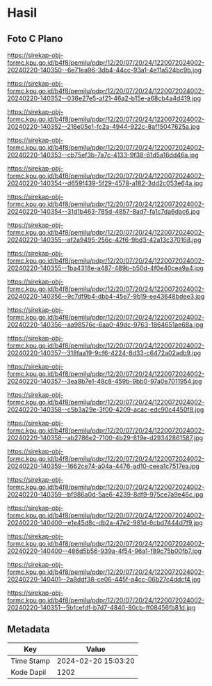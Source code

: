 # Hasil

## Foto C Plano

https://sirekap-obj-formc.kpu.go.id/b4f8/pemilu/pdpr/12/20/07/20/24/1220072024002-20240220-140350--6e71ea96-3db4-44cc-93a1-4e11a524bc9b.jpg

https://sirekap-obj-formc.kpu.go.id/b4f8/pemilu/pdpr/12/20/07/20/24/1220072024002-20240220-140352--036e27e5-af21-46a2-b15e-a68cb4a4d419.jpg

https://sirekap-obj-formc.kpu.go.id/b4f8/pemilu/pdpr/12/20/07/20/24/1220072024002-20240220-140352--216e05e1-fc2a-4944-922c-8af15047625a.jpg

https://sirekap-obj-formc.kpu.go.id/b4f8/pemilu/pdpr/12/20/07/20/24/1220072024002-20240220-140353--cb75ef3b-7a7c-4133-9f38-61d5a16dd46a.jpg

https://sirekap-obj-formc.kpu.go.id/b4f8/pemilu/pdpr/12/20/07/20/24/1220072024002-20240220-140354--d659f439-5f29-4578-a182-3dd2c053e64a.jpg

https://sirekap-obj-formc.kpu.go.id/b4f8/pemilu/pdpr/12/20/07/20/24/1220072024002-20240220-140354--31d1b463-785d-4857-8ad7-fa1c7da6dac6.jpg

https://sirekap-obj-formc.kpu.go.id/b4f8/pemilu/pdpr/12/20/07/20/24/1220072024002-20240220-140355--af2a9495-256c-42f6-9bd3-42a13c370168.jpg

https://sirekap-obj-formc.kpu.go.id/b4f8/pemilu/pdpr/12/20/07/20/24/1220072024002-20240220-140355--1ba4318e-a487-489b-b50d-4f0e40cea9a4.jpg

https://sirekap-obj-formc.kpu.go.id/b4f8/pemilu/pdpr/12/20/07/20/24/1220072024002-20240220-140356--9c7df9b4-dbb4-45e7-9b19-ee43648bdee3.jpg

https://sirekap-obj-formc.kpu.go.id/b4f8/pemilu/pdpr/12/20/07/20/24/1220072024002-20240220-140356--aa98576c-6aa0-49dc-9763-1864651ae68a.jpg

https://sirekap-obj-formc.kpu.go.id/b4f8/pemilu/pdpr/12/20/07/20/24/1220072024002-20240220-140357--318faa19-9cf6-4224-8d33-c6472a02adb9.jpg

https://sirekap-obj-formc.kpu.go.id/b4f8/pemilu/pdpr/12/20/07/20/24/1220072024002-20240220-140357--3ea8b7e1-48c8-459b-9bb0-97a0e7011954.jpg

https://sirekap-obj-formc.kpu.go.id/b4f8/pemilu/pdpr/12/20/07/20/24/1220072024002-20240220-140358--c5b3a29e-3f00-4209-acac-edc90c4450f8.jpg

https://sirekap-obj-formc.kpu.go.id/b4f8/pemilu/pdpr/12/20/07/20/24/1220072024002-20240220-140358--ab2786e2-7100-4b29-819e-d29342861587.jpg

https://sirekap-obj-formc.kpu.go.id/b4f8/pemilu/pdpr/12/20/07/20/24/1220072024002-20240220-140359--1662ce74-a04a-4476-ad10-ceea1c7517ea.jpg

https://sirekap-obj-formc.kpu.go.id/b4f8/pemilu/pdpr/12/20/07/20/24/1220072024002-20240220-140359--bf986a0d-5ae6-4239-8df9-975ce7a9e46c.jpg

https://sirekap-obj-formc.kpu.go.id/b4f8/pemilu/pdpr/12/20/07/20/24/1220072024002-20240220-140400--e1e45d8c-db2a-47e2-981d-6cbd7444d7f9.jpg

https://sirekap-obj-formc.kpu.go.id/b4f8/pemilu/pdpr/12/20/07/20/24/1220072024002-20240220-140400--486d5b56-939a-4f54-96a1-f89c75b00fb7.jpg

https://sirekap-obj-formc.kpu.go.id/b4f8/pemilu/pdpr/12/20/07/20/24/1220072024002-20240220-140401--2a8ddf38-ce06-445f-a4cc-06b27c4ddcf4.jpg

https://sirekap-obj-formc.kpu.go.id/b4f8/pemilu/pdpr/12/20/07/20/24/1220072024002-20240220-140351--5bfcefdf-b7d7-4840-80cb-ff08456fb81d.jpg


## Metadata

| Key        | Value               |
| ---------- | ------------------- |
| Time Stamp | 2024-02-20 15:03:20 |
| Kode Dapil | 1202                |



